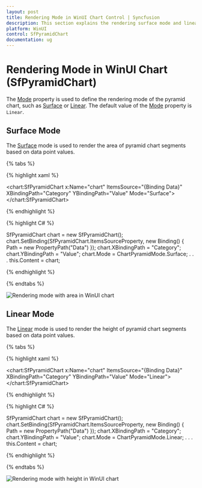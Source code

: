 ```yaml
---
layout: post
title: Rendering Mode in WinUI Chart Control | Syncfusion
description: This section explains the rendering surface mode and linear mode of the Syncfusion® WinUI Chart (SfPyramidChart) control.
platform: WinUI
control: SfPyramidChart
documentation: ug
---
```


# Rendering Mode in WinUI Chart (SfPyramidChart)

The [Mode](https://help.syncfusion.com/cr/winui/Syncfusion.UI.Xaml.Charts.SfPyramidChart.html#Syncfusion_UI_Xaml_Charts_SfPyramidChart_Mode) property is used to define the rendering mode of the pyramid chart, such as [Surface](https://help.syncfusion.com/cr/winui/Syncfusion.UI.Xaml.Charts.ChartPyramidMode.html#Syncfusion_UI_Xaml_Charts_ChartPyramidMode_Surface) or [Linear](https://help.syncfusion.com/cr/winui/Syncfusion.UI.Xaml.Charts.ChartPyramidMode.html#Syncfusion_UI_Xaml_Charts_ChartPyramidMode_Linear). The default value of the [Mode](https://help.syncfusion.com/cr/winui/Syncfusion.UI.Xaml.Charts.SfPyramidChart.html#Syncfusion_UI_Xaml_Charts_SfPyramidChart_Mode) property is `Linear`.

## Surface Mode

The [Surface](https://help.syncfusion.com/cr/winui/Syncfusion.UI.Xaml.Charts.ChartPyramidMode.html#Syncfusion_UI_Xaml_Charts_ChartPyramidMode_Surface) mode is used to render the area of pyramid chart segments based on data point values.

{% tabs %} 

{% highlight xaml %}

<chart:SfPyramidChart x:Name="chart"
                      ItemsSource="{Binding Data}" 
                      XBindingPath="Category" 
                      YBindingPath="Value" 
                      Mode="Surface">
</chart:SfPyramidChart>
 
{% endhighlight %}

{% highlight C# %}

SfPyramidChart chart = new SfPyramidChart();
chart.SetBinding(SfPyramidChart.ItemsSourceProperty, new Binding() { Path = new PropertyPath("Data") });
chart.XBindingPath = "Category";
chart.YBindingPath = "Value";
chart.Mode = ChartPyramidMode.Surface;
. . . 
this.Content = chart;

{% endhighlight %}

{% endtabs %}

![Rendering mode with area in WinUI chart](Rendering-mode_images/WinUI_chart_surface.png)

## Linear Mode

The [Linear](https://help.syncfusion.com/cr/winui/Syncfusion.UI.Xaml.Charts.ChartPyramidMode.html#Syncfusion_UI_Xaml_Charts_ChartPyramidMode_Linear) mode is used to render the height of pyramid chart segments based on data point values.

{% tabs %} 

{% highlight xaml %}

<chart:SfPyramidChart x:Name="chart"
                      ItemsSource="{Binding Data}" 
                      XBindingPath="Category" 
                      YBindingPath="Value" 
                      Mode="Linear">
</chart:SfPyramidChart>
 
{% endhighlight %}

{% highlight C# %}

SfPyramidChart chart = new SfPyramidChart();
chart.SetBinding(SfPyramidChart.ItemsSourceProperty, new Binding() { Path = new PropertyPath("Data") });
chart.XBindingPath = "Category";
chart.YBindingPath = "Value";
chart.Mode = ChartPyramidMode.Linear;
. . . 
this.Content = chart;

{% endhighlight %}

{% endtabs %}

![Rendering mode with height in WinUI chart](Rendering-mode_images/WinUI_chart_linear.png)
